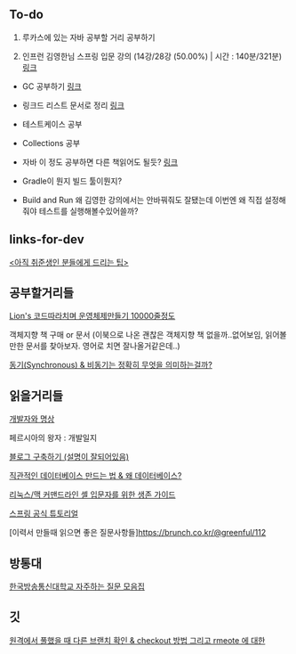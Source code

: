 ## To-do

1. 루카스에 있는 자바 공부할 거리 공부하기

2. 인프런 김영한님 스프링 입문 강의 (14강/28강 (50.00%) | 시간 : 140분/321분) [링크](https://www.inflearn.com/course/%EC%8A%A4%ED%94%84%EB%A7%81-%EC%9E%85%EB%AC%B8-%EC%8A%A4%ED%94%84%EB%A7%81%EB%B6%80%ED%8A%B8/dashboard)

- GC 공부하기 [링크](https://d2.naver.com/helloworld/1329)

- 링크드 리스트 문서로 정리 [링크](https://youtu.be/WwfhLC16bis)

- 테스트케이스 공부

- Collections 공부

- 자바 이 정도 공부하면 다른 책읽어도 될듯? [링크](https://lucas.codesquad.kr/main/course/%EB%A7%88%EC%8A%A4%ED%84%B0%EC%A6%88-%EB%B0%B1%EC%97%94%EB%93%9C-Java-%ED%81%B4%EB%9E%98%EC%8A%A4-2021/Java-%ED%95%99%EC%8A%B5%ED%95%98%EA%B8%B0/learn-java-basic)

- Gradle이 뭔지 빌드 툴이뭔지?

- Build and Run 왜 김영한 강의에서는 안바꿔줘도 잘됐는데 이번엔 왜 직접 설정해줘야 테스트를 실행해볼수있어쓸까?



## links-for-dev
[<아직 취준생인 분들에게 드리는 팁>](https://www.facebook.com/story.php?story_fbid=3647131878703097&id=100002189626578)


## 공부할거리들
[Lion's 코드따라치며 운영체제만들기 10000줄정도](https://en.wikipedia.org/wiki/Lions%27_Commentary_on_UNIX_6th_Edition,_with_Source_Code)

객체지향 책 구매 or 문서 (이북으로 나온 괜찮은 객체지향 책 없을까..없어보임, 읽어볼만한 문서를 찾아보자. 영어로 치면 잘나올거같은데..) 

[동기(Synchronous) & 비동기는 정확히 무엇을 의미하는걸까?](https://evan-moon.github.io/2019/09/19/sync-async-blocking-non-blocking/)

## 읽을거리들

[개발자와 명상](https://blog.shiren.dev/2020-03-24-%EA%B0%9C%EB%B0%9C%EC%9E%90%EC%99%80%EB%AA%85%EC%83%81/)

페르시아의 왕자 : 개발일지

[블로그 구축하기 (설명이 잘되어있음)](https://ialy1595.github.io/post/blog-construct-1/)

[직관적인 데이터베이스 만드는 법 & 왜 데이터베이스?](https://lucas.codesquad.kr/main/course/2021-Masters-CS-10/Day9-PC%EB%B0%A9-%EA%B4%80%EB%A6%AC%EC%9E%90/%EC%88%98%EC%97%85-%EB%A6%AC%EB%B7%B0-%EC%9E%90%EB%A3%8C)

[리눅스/맥 커맨드라인 셸 입문자를 위한 생존 가이드](https://www.44bits.io/ko/post/linux-and-mac-command-line-survival-guide-for-beginner)

[스프링 공식 튜토리얼](https://spring.io/guides/tutorials/rest/)

[이력서 만들때 읽으면 좋은 질문사항들]https://brunch.co.kr/@greenful/112



## 방통대
[한국방송통신대학교 자주하는 질문 모음집](https://html6.tistory.com/195)

## 깃
[원격에서 풀했을 때 다른 브랜치 확인 & checkout 방법 그리고 rmeote 에 대한](https://cjh5414.github.io/get-git-remote-branch/)
